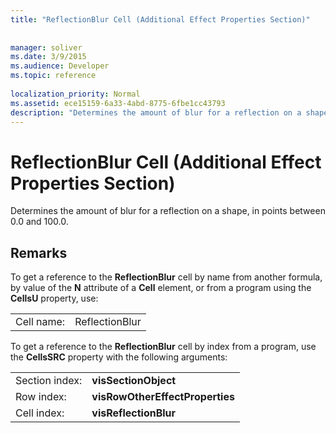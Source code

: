 ```yaml
---
title: "ReflectionBlur Cell (Additional Effect Properties Section)"
 
 
manager: soliver
ms.date: 3/9/2015
ms.audience: Developer
ms.topic: reference
 
localization_priority: Normal
ms.assetid: ece15159-6a33-4abd-8775-6fbe1cc43793
description: "Determines the amount of blur for a reflection on a shape, in points between 0.0 and 100.0."
---
```


# ReflectionBlur Cell (Additional Effect Properties Section)

Determines the amount of blur for a reflection on a shape, in points between 0.0 and 100.0.
  
## Remarks

To get a reference to the **ReflectionBlur** cell by name from another formula, by value of the **N** attribute of a **Cell** element, or from a program using the **CellsU** property, use: 
  
|||
|:-----|:-----|
| Cell name:  <br/> | ReflectionBlur  <br/> |
   
To get a reference to the **ReflectionBlur** cell by index from a program, use the **CellsSRC** property with the following arguments: 
  
|||
|:-----|:-----|
| Section index:  <br/> |**visSectionObject** <br/> |
| Row index:  <br/> |**visRowOtherEffectProperties** <br/> |
| Cell index:  <br/> |**visReflectionBlur** <br/> |
   

